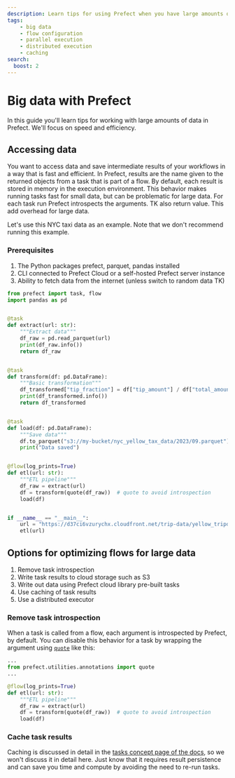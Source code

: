 ```yaml
---
description: Learn tips for using Prefect when you have large amounts of data.
tags:
    - big data
    - flow configuration
    - parallel execution
    - distributed execution
    - caching
search:
  boost: 2
---
```


# Big data with Prefect

In this guide you'll learn tips for working with large amounts of data in Prefect.
We'll focus on speed and efficiency.

## Accessing data

You want to access data and save intermediate results of your workflows in a way that is fast and efficient.
In Prefect, results are the name given to the returned objects from a task that is part of a flow.
By default, each result is stored in memory in the execution environment.
This behavior makes running tasks fast for small data, but can be problematic for large data.
For each task run Prefect introspects the arguments. TK also return value.
This add overhead for large data.

Let's use this NYC taxi data as an example.
Note that we don't recommend running this example.

### Prerequisites

1. The Python packages prefect, parquet, pandas installed
1. CLI connected to Prefect Cloud or a self-hosted Prefect server instance
1. Ability to fetch data from the internet (unless switch to random data TK)

```python title="etl.py"
from prefect import task, flow
import pandas as pd


@task
def extract(url: str):
    """Extract data"""
    df_raw = pd.read_parquet(url)
    print(df_raw.info())
    return df_raw


@task
def transform(df: pd.DataFrame):
    """Basic transformation"""
    df_transformed["tip_fraction"] = df["tip_amount"] / df["total_amount"]
    print(df_transformed.info())
    return df_transformed


@task
def load(df: pd.DataFrame):
    """Save data"""
    df.to_parquet("s3://my-bucket/nyc_yellow_tax_data/2023/09.parquet")
    print("Data saved")


@flow(log_prints=True)
def etl(url: str):
    """ETL pipeline"""
    df_raw = extract(url)
    df = transform(quote(df_raw))  # quote to avoid introspection
    load(df)


if __name__ == "__main__":
    url = "https://d37ci6vzurychx.cloudfront.net/trip-data/yellow_tripdata_2023-09.parquet"
    etl(url)

```

## Options for optimizing flows for large data

1. Remove task introspection
1. Write task results to cloud storage such as S3
1. Write out data using Prefect cloud library pre-built tasks
1. Use caching of task results
1. Use a distributed executor

### Remove task introspection

When a task is called from a flow, each argument is introspected by Prefect, by default.
You can disable this behavior for a task by wrapping the argument using [`quote`](https://docs.prefect.io/latest/api-ref/prefect/utilities/annotations/#prefect.utilities.annotations.quote) like this:

```python hl="9" title="etl_quote.py"
...
from prefect.utilities.annotations import quote
...

@flow(log_prints=True)
def etl(url: str):
    """ETL pipeline"""
    df_raw = extract(url)
    df = transform(quote(df_raw))  # quote to avoid introspection
    load(df)


```

### Cache task results

Caching is discussed in detail in the [tasks concept page of the docs](/concepts/tasks.md/#caching), so we won't discuss it in detail here. Just know that it requires result persistence and can save you time and compute by avoiding the need to re-run tasks.
